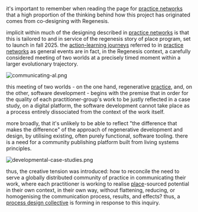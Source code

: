 it's important to remember when reading the page for [practice networks](/collaborators/communities-of-practice/practice-networks.md) that a high proportion of the thinking behind how this project has originated comes from co-designing with Regenesis. 

implicit within much of the designing described in [practice networks](/collaborators/communities-of-practice/practice-networks.md) is that this is tailored to and in service of the regenesis story of place program, set to launch in fall 2025. the [action-learning journeys](/patterns/action-learning%20journeys.md) referred to in [practice networks](/collaborators/communities-of-practice/practice-networks.md) as general events are in fact, in the Regenesis context, a carefully considered meeting of two worlds at a precisely timed moment within a larger evolutionary trajectory. 

![communicating-al.png](/communicating-al.png)

this meeting of two worlds - on the one hand, regenerative [practice](/glossary/Practice.md), and, on the other, software development - begins with the premise that in order for the quality of each practitioner-group's work to be justly reflected in a case study, on a digital platform, the software development cannot take place as a process entirely dissociated from the context of the work itself. 

more broadly, that it's unlikely to be able to reflect "the difference that makes the difference" of the approach of regenerative development and design, by utilising existing, often purely functional, software tooling. there is a need for a community publishing platform built from living systems principles.

![developmental-case-studies.png](/developmental-case-studies.png)

thus, the creative tension was introduced: how to reconcile the need to serve a globally distributed community of practice in communicating their work, where each practitioner is working to realise [place](/glossary/Place.md)-sourced potential in their own context, in their own way, without flattening, reducing, or homogenising the communication process, results, and effects? thus, a [process design collective](/glossary/Process%20Design%20Collective.md) is forming in response to this inquiry.